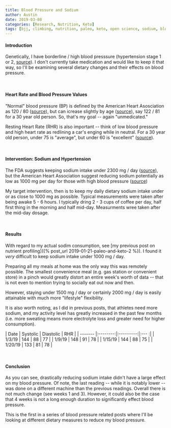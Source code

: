 ```yaml
---
title: Blood Pressure and Sodium
author: Austin
date: 2019-03-08
categories: [Research, Nutrition, Keto]
tags: [bjj, climbing, nutrition, paleo, keto, open science, sodium, blood pressure]
---
```


#### Introduction

Genetically, I have borderline / high blood presssure (hypertension stage 1 or 2, [source]((https://www.researchgate.net/figure/Blood-pressure-range-according-to-age_tbl3_305440337))).  I don't currently take medication and would like to keep it that way, so I'll be examining several dietary changes and their effects on blood pressure.

<br/>

#### Heart Rate and Blood Pressure Values

"Normal" blood pressure (BP) is defined by the American Heart Asosciation as 120 / 80 ([source](https://www.heart.org/en/health-topics/high-blood-pressure/understanding-blood-pressure-readings)), but can icrease slightly by age ([source](https://healthy-ojas.com/sites/default/files/hypertension/hypertension-bloodpressure-chart.jpg)), say 122 / 81 for a 30 year old person.  So, that's my goal -- again "unmedicated."

Resting Heart Rate (RHR) is also important -- think of low blood pressure and high heart rate as redlining a car's enging while in neutral.  For a 30 year old person, under 75 is "average", but under 60 is "excellent" ([source](https://www.lifespanfitness.com/fitness/resources/articles/your-resting-heart-rate-what-is-normal-and-healthy)).

<br/>

#### Intervention:  Sodium and Hypertension

The FDA suggests keeping sodium intake under 2300 mg / day ([source](https://www.fda.gov/food/resourcesforyou/consumers/ucm315393.htm)), but the American Heart Association suggest reducing sodium potentially as low as 1000 mg per day for those with high blood pressure ([source](https://www.heart.org/en/health-topics/high-blood-pressure/changes-you-can-make-to-manage-high-blood-pressure/shaking-the-salt-habit-to-lower-high-blood-pressure))

My target intervention, then is to keep my daily dietary sodium intake under or as close to 1000 mg as possible.  Typical measurements were taken after being awake 5 - 6 hours.  I typically dring 2 - 3 cups of coffee per day, half first thing in the morning and half mid-day.  Measurments wree taken after the mid-day dosage.

<br/>

#### Results

With regard to my actual sodim consumption, see [my previous post on nutrient profiling]({% post_url 2019-01-21-paleo-and-keto-2 %}).  I found it *very* difficult to keep sodium intake under 1000 mg / day.  

Preparing all my meals at home was the only way this was remotely possible.  The smallest convenience meal (e.g. gas station or convenient store) in a pinch would greatly distort an entire week's worth of data -- that is not even to mention trying to socially eat out now and then.

However, staying under 1500 mg / day or certainly 2000 mg / day is easily attainable with much more "lifestyle" flexibility.

It is also worth noting, as I did in previous posts, that athletes need more sodium, and my activity level has greatly increased in the past few months (i.e. more sweating means more electrolyte loss and greater need for higher consumption).

| Date    | Systolic | Diastolic | RHR  |
| ------- |:--------:|:---------:|:--- :|
| 1/3/19  | 144      | 88        | 77   |
| 1/9/19  | 148      | 91        | 78   |
| 1/15/19 | 144      | 88        | 75   |
| 1/20/19 | 133      | 81        | 78   |

<br/>

#### Conclusion

As you can see, drastically reducing sodium intake didn't have a large effect on my blood pressure.  Of note, the last reading -- while it is notably lower -- was done on a different machine than the previous readings.  Overall there is not much change (see weeks 1 and 3).  However, it could also be the case that 4 weeks is not a long enough duration to significantly effect blood pressure.

This is the first in a series of blood pressure related posts where I'll be looking at different dietary measures to reduce my blood pressure.
